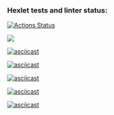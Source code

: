 ### Hexlet tests and linter status:
[![Actions Status](https://github.com/Successful1991/frontend-project-lvl1/workflows/hexlet-check/badge.svg)](https://github.com/Successful1991/frontend-project-lvl1/actions)

<a href="https://codeclimate.com/github/Successful1991/frontend-project-lvl1/maintainability"><img src="https://api.codeclimate.com/v1/badges/bc5027cd52bb2965c6d0/maintainability" /></a>


[![asciicast](https://asciinema.org/a/f83lzvPQABKVXdpkAyPMynZPW.svg)](https://asciinema.org/a/f83lzvPQABKVXdpkAyPMynZPW)

[![asciicast](https://asciinema.org/a/Lv6zzRH8aAuzhBjEnUWJzPCrh.svg)](https://asciinema.org/a/Lv6zzRH8aAuzhBjEnUWJzPCrh)

[![asciicast](https://asciinema.org/a/Ed7D1A48L3spWKxbbNg6RQwwG.svg)](https://asciinema.org/a/Ed7D1A48L3spWKxbbNg6RQwwG)

[![asciicast](https://asciinema.org/a/pP3Xx6MlioileP758TS3SsLvG.svg)](https://asciinema.org/a/pP3Xx6MlioileP758TS3SsLvG)

[![asciicast](https://asciinema.org/a/f83lzvPQABKVXdpkAyPMynZPW.svg)](https://asciinema.org/a/f83lzvPQABKVXdpkAyPMynZPW)
